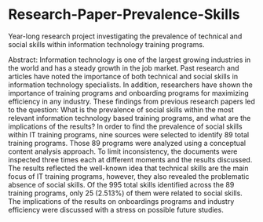 # Research-Paper-Prevalence-Skills
Year-long research project investigating the prevalence of technical and social skills within information technology training programs.

Abstract:
  Information technology is one of the largest growing industries in the world and has a steady growth in the job market. Past research and articles have noted the importance of both technical and social skills in information technology specialists. In addition, researchers have shown the importance of training programs and onboarding programs for maximizing efficiency in any industry. These findings from previous research papers led to the question: What is the prevalence of social skills within the most relevant information technology based training programs, and what are the implications of the results?
	In order to find the prevalence of social skills within IT training programs, nine sources were selected to identify 89 total training programs. Those 89 programs were analyzed using a conceptual content analysis approach. To limit inconsistency, the documents were inspected three times each at different moments and the results discussed.
	 The results reflected the well-known idea that technical skills are the main focus of IT training programs, however, they also revealed the problematic absence of social skills. Of the 995 total skills identified across the 89 training programs, only 25 (2.513%) of them were related to social skills. The implications of the results on onboardings programs and industry efficiency were discussed with a stress on possible future studies.
